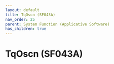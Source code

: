 ```yaml
---
layout: default
title: TqOscn (SF043A)
nav_order: 25
parent: System Function (Applicative Software)
has_children: true
---
```

# TqOscn (SF043A)
